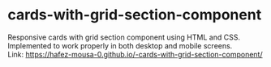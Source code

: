  # cards-with-grid-section-component
 Responsive cards with grid section component using HTML and CSS.<br>
 Implemented to work properly in both desktop and mobile screens. <br>
 Link: https://hafez-mousa-0.github.io/-cards-with-grid-section-component/
